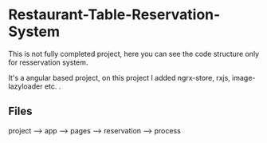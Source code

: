 # Restaurant-Table-Reservation-System

This is not fully completed project, here you can see the code structure only for resservation system.

It's a angular based project, on this project I added ngrx-store, rxjs, image-lazyloader etc. .

Files
--------------------
project --> app --> pages --> reservation --> process